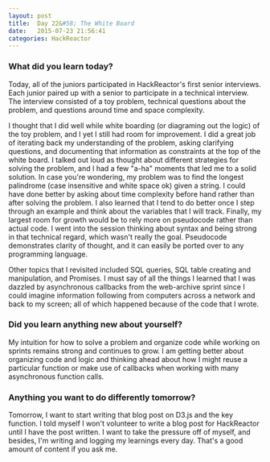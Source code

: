 ```yaml
---
layout: post
title:  Day 22&#58; The White Board
date:   2015-07-23 21:56:41
categories: HackReactor
---
```


### What did you learn today?

Today, all of the juniors participated in HackReactor's first senior interviews. Each junior paired up with a senior to participate in a technical interview. The interview consisted of a toy problem, technical questions about the problem, and questions around time and space complexity.

I thought that I did well while white boarding (or diagraming out the logic) of the toy problem, and I yet I still had room for improvement. I did a great job of iterating back my understanding of the problem, asking clarifying questions, and documenting that information as constraints at the top of the white board. I talked out loud as thought about different strategies for solving the problem, and I had a few "a-ha" moments that led me to a solid solution. In case you're wondering, my problem was to find the longest palindrome (case insensitive and white space ok) given a string. I could have done better by asking about time complexity before hand rather than after solving the problem. I also learned that I tend to do better once I step through an example and think about the variables that I will track. Finally, my largest room for growth would be to rely more on pseudocode rather than actual code. I went into the session thinking about syntax and being strong in that technical regard, which wasn't really the goal. Pseudocode demonstrates clarity of thought, and it can easily be ported over to any programming language.

Other topics that I revisited included SQL queries, SQL table creating and manipulation, and Promises. I must say of all the things I learned that I was dazzled by asynchronous callbacks from the web-archive sprint since I could imagine information following from computers across a network and back to my screen; all of which happened because of the code that I wrote.

### Did you learn anything new about yourself?

My intuition for how to solve a problem and organize code while working on sprints remains strong and continues to grow. I am getting better about organizing code and logic and thinking ahead about how I might reuse a particular function or make use of callbacks when working with many asynchronous function calls.

### Anything you want to do differently tomorrow?

Tomorrow, I want to start writing that blog post on D3.js and the key function. I told myself I won't volunteer to write a blog post for HackReactor until I have the post written. I want to take the pressure off of myself, and besides, I'm writing and logging my learnings every day. That's a good amount of content if you ask me.
